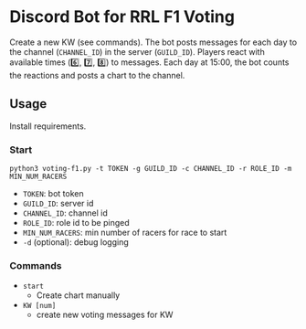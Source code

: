 # Discord Bot for RRL F1 Voting

Create a new KW (see commands). The bot posts messages for each day to the channel (`CHANNEL_ID`) in the server (`GUILD_ID`).
Players react with available times (6️⃣, 7️⃣, 8️⃣) to messages.
Each day at 15:00, the bot counts the reactions and posts a chart to the channel.


## Usage
Install requirements.

### Start
`python3 voting-f1.py -t TOKEN -g GUILD_ID -c CHANNEL_ID -r ROLE_ID -m MIN_NUM_RACERS`
- `TOKEN`: bot token
- `GUILD_ID`: server id
- `CHANNEL_ID`: channel id
- `ROLE_ID`: role id to be pinged
- `MIN_NUM_RACERS`: min number of racers for race to start
- `-d` (optional): debug logging

### Commands
- `start`
    - Create chart manually
- `KW [num]`
    - create new voting messages for KW
